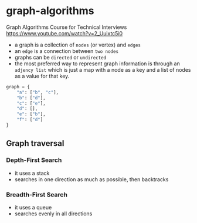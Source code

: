 # graph-algorithms

Graph Algorithms Course for Technical Interviews
https://www.youtube.com/watch?v=2_Uuixtc5i0

- a graph is a collection of `nodes` (or vertex) and `edges`
- an `edge` is a connection between `two nodes`
- graphs can be `directed` or `undirected`
- the most preferred way to represent graph information is through an `adjency list` which is just a map with a node as a key and a list of nodes as a value for that key.

```python
graph = {
    "a": ["b", "c"],
    "b": ["d"],
    "c": ["e"],
    "d": [],
    "e": ["b"],
    "f": ["d"]
}
```

## Graph traversal

### Depth-First Search
- it uses a stack
- searches in one direction as much as possible, then backtracks

### Breadth-First Search
- it uses a queue
- searches evenly in all directions